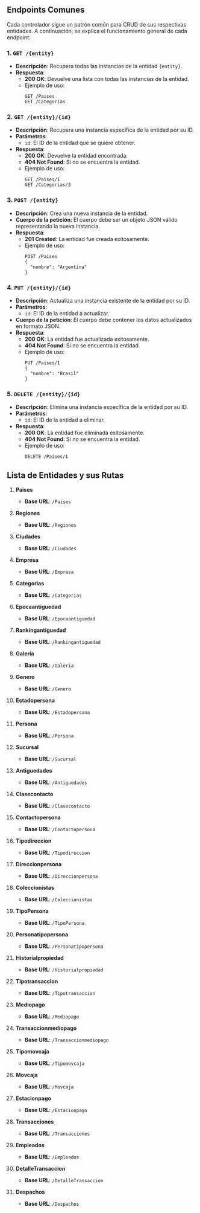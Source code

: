 ## Endpoints Comunes

Cada controlador sigue un patrón común para CRUD de sus respectivas entidades. A continuación, se explica el funcionamiento general de cada endpoint:

### 1. `GET /{entity}`
- **Descripción**: Recupera todas las instancias de la entidad `{entity}`.
- **Respuesta**: 
  - **200 OK**: Devuelve una lista con todas las instancias de la entidad.
  - Ejemplo de uso:
    ```
    GET /Paises
    GET /Categorias
    ```

### 2. `GET /{entity}/{id}`
- **Descripción**: Recupera una instancia específica de la entidad por su ID.
- **Parámetros**:
  - `id`: El ID de la entidad que se quiere obtener.
- **Respuesta**:
  - **200 OK**: Devuelve la entidad encontrada.
  - **404 Not Found**: Si no se encuentra la entidad.
  - Ejemplo de uso:
    ```
    GET /Paises/1
    GET /Categorias/3
    ```

### 3. `POST /{entity}`
- **Descripción**: Crea una nueva instancia de la entidad.
- **Cuerpo de la petición**: El cuerpo debe ser un objeto JSON válido representando la nueva instancia.
- **Respuesta**:
  - **201 Created**: La entidad fue creada exitosamente.
  - Ejemplo de uso:
    ```
    POST /Paises
    {
      "nombre": "Argentina"
    }
    ```

### 4. `PUT /{entity}/{id}`
- **Descripción**: Actualiza una instancia existente de la entidad por su ID.
- **Parámetros**:
  - `id`: El ID de la entidad a actualizar.
- **Cuerpo de la petición**: El cuerpo debe contener los datos actualizados en formato JSON.
- **Respuesta**:
  - **200 OK**: La entidad fue actualizada exitosamente.
  - **404 Not Found**: Si no se encuentra la entidad.
  - Ejemplo de uso:
    ```
    PUT /Paises/1
    {
      "nombre": "Brasil"
    }
    ```

### 5. `DELETE /{entity}/{id}`
- **Descripción**: Elimina una instancia específica de la entidad por su ID.
- **Parámetros**:
  - `id`: El ID de la entidad a eliminar.
- **Respuesta**:
  - **200 OK**: La entidad fue eliminada exitosamente.
  - **404 Not Found**: Si no se encuentra la entidad.
  - Ejemplo de uso:
    ```
    DELETE /Paises/1
    ```

## Lista de Entidades y sus Rutas

1. **Paises**  
   - **Base URL**: `/Paises`

2. **Regiones**  
   - **Base URL**: `/Regiones`

3. **Ciudades**  
   - **Base URL**: `/Ciudades`

4. **Empresa**  
   - **Base URL**: `/Empresa`

5. **Categorias**  
   - **Base URL**: `/Categorias`

6. **Epocaantiguedad**  
   - **Base URL**: `/Epocaantiguedad`

7. **Rankingantiguedad**  
   - **Base URL**: `/Rankingantiguedad`

8. **Galeria**  
   - **Base URL**: `/Galeria`

9. **Genero**  
   - **Base URL**: `/Genero`

10. **Estadopersona**  
    - **Base URL**: `/Estadopersona`

11. **Persona**  
    - **Base URL**: `/Persona`

12. **Sucursal**  
    - **Base URL**: `/Sucursal`

13. **Antiguedades**  
    - **Base URL**: `/Antiguedades`

14. **Clasecontacto**  
    - **Base URL**: `/Clasecontacto`

15. **Contactopersona**  
    - **Base URL**: `/Contactopersona`

16. **Tipodireccion**  
    - **Base URL**: `/Tipodireccion`

17. **Direccionpersona**  
    - **Base URL**: `/Direccionpersona`

18. **Coleccionistas**  
    - **Base URL**: `/Coleccionistas`

19. **TipoPersona**  
    - **Base URL**: `/TipoPersona`

20. **Personatipopersona**  
    - **Base URL**: `/Personatipopersona`

21. **Historialpropiedad**  
    - **Base URL**: `/Historialpropiedad`

22. **Tipotransaccion**  
    - **Base URL**: `/Tipotransaccion`

23. **Mediopago**  
    - **Base URL**: `/Mediopago`

24. **Transaccionmediopago**  
    - **Base URL**: `/Transaccionmediopago`

25. **Tipomovcaja**  
    - **Base URL**: `/Tipomovcaja`

26. **Movcaja**  
    - **Base URL**: `/Movcaja`

27. **Estacionpago**  
    - **Base URL**: `/Estacionpago`

28. **Transacciones**  
    - **Base URL**: `/Transacciones`

29. **Empleados**  
    - **Base URL**: `/Empleados`

30. **DetalleTransaccion**  
    - **Base URL**: `/DetalleTransaccion`

31. **Despachos**  
    - **Base URL**: `/Despachos`


